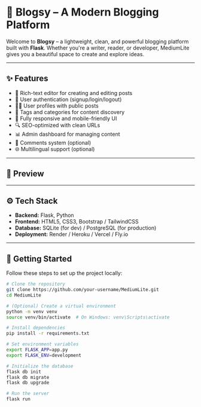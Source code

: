 # 🚀 Blogsy – A Modern Blogging Platform

Welcome to **Blogsy** – a lightweight, clean, and powerful blogging platform built with **Flask**. Whether you're a writer, reader, or developer, MediumLite gives you a beautiful space to create and explore ideas.

---

## ✨ Features

- 📝 Rich-text editor for creating and editing posts
- 🔐 User authentication (signup/login/logout)
- 🧑‍💻 User profiles with public posts
- 🧠 Tags and categories for content discovery
- 📱 Fully responsive and mobile-friendly UI
- 🔍 SEO-optimized with clean URLs
- 📊 Admin dashboard for managing content
- 💬 Comments system (optional)
- 🌐 Multilingual support (optional)

---

## 📸 Preview


---

## ⚙️ Tech Stack

- **Backend:** Flask, Python
- **Frontend:** HTML5, CSS3, Bootstrap / TailwindCSS
- **Database:** SQLite (for dev) / PostgreSQL (for production)
- **Deployment:** Render / Heroku / Vercel / Fly.io

---

## 🚀 Getting Started

Follow these steps to set up the project locally:

```bash
# Clone the repository
git clone https://github.com/your-username/MediumLite.git
cd MediumLite

# (Optional) Create a virtual environment
python -m venv venv
source venv/bin/activate  # On Windows: venv\Scripts\activate

# Install dependencies
pip install -r requirements.txt

# Set environment variables
export FLASK_APP=app.py
export FLASK_ENV=development

# Initialize the database
flask db init
flask db migrate
flask db upgrade

# Run the server
flask run
